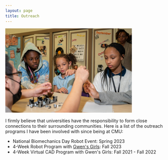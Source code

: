 ```yaml
---
layout: page
title: Outreach
---
```

<img src="/assets/img/gwens_girls-min.jpg" alt="Me" width="400" class="center"/>

I firmly believe that universities have the responsibility to form close connections to their surrounding communities.
Here is a list of the outreach programs I have been involved with since being at CMU:

* National Biomechanics Day Robot Event: Spring 2023
* 4-Week Robot Program with [Gwen's Girls](gwensgirls.org): Fall 2023
* 4-Week Virtual CAD Program with Gwen's Girls: Fall 2021 - Fall 2022
